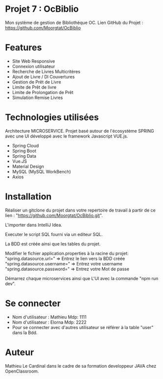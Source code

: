 # Projet 7 : OcBiblio
Mon système de gestion de Bibliothèque OC. Lien GitHub du Projet :
https://github.com/Moorgtat/OcBiblio

# Features
* Site Web Responsive 
* Connexion utilisateur
* Recherche de Livres Multicritères
* Ajout de Livre / Dl Couvertures
* Gestion de Prêt de Livre
* Limite de Prêt de livre
* Limite de Prolongation de Prêt
* Simulation Remise Livres
 
# Technologies utilisées
Architecture MICROSERVICE. Projet basé autour de l'écosystème 
SPRING avec une UI développé avec le framework Javascript 
VUE.js.

* Spring Cloud 
* Spring Boot
* Spring Data
* Vue.JS 
* Material Design 
* MySQL (MySQL WorkBench)
* Axios

# Installation
Réaliser un gitclone du projet dans votre repertoire de travail à 
partir de ce lien : "https://github.com/Moorgtat/OcBiblio.git". 

L'importer dans IntelliJ Idea.

Executer le script SQL fourni via un editeur SQL. 

La BDD est créée ainsi que les tables du projet.

Modifier le fichier application.properties à la racine du projet:
"spring.datasource.url=" => Entrez le lien vers la BDD créée 
"spring.datasource.username=" => Entrez votre username 
"spring.datasource.password=" => Entrez votre Mot de passe

Démarrez chaque microservices ainsi que L'UI avec la commande 
"npm run dev".

# Se connecter
* Nom d'utilisateur : Mathieu Mdp: 1111 
* Nom d'utilisateur : Elorna Mdp: 2222
* Pour se connecter avec d'autres utilisateur se référer à la table 
"user" dans la Bdd.

# Auteur
Mathieu Le Cardinal dans le cadre de sa formation developpeur JAVA 
chez OpenClassroom.